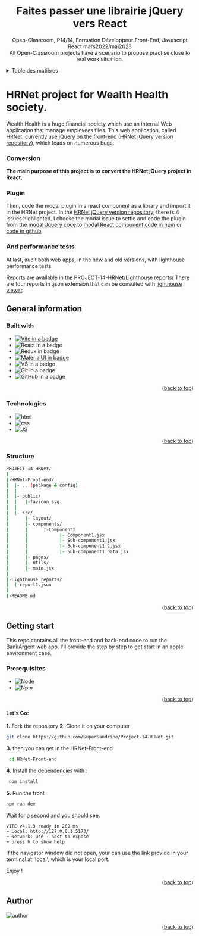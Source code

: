 <a name="readme-top"></a>
<div align="center">
  <h1 align="center">Faites passer une librairie jQuery vers React</h1>

  <p align="center">
    Open-Classroom, P14/14, Formation Développeur Front-End, Javascript React mars2022/mai2023
    <br />
    All Open-Classroom projects have a scenario to propose practise close to real work situation.
  </p>
</div>

<details>
  <summary>Table des matières</summary>
  <ol>
    <li><a href="# HRNet project for Wealth Health society">  HRNet project for Wealth Health society: scenario</a>
    <ul>
      <li><a href="#Conversion">Conversion/a></li>
      <li><a href="#Plugin">Plugin</a></li>
      <li><a href="#And performance tests">And performance tests</a></li>
    </ul></li>
    <li><a href="#General-information">General information</a>
    <ul>
        <li><a href="#Built-with">Built with</a></li>
        <li><a href="#Technologies">Technologies</a></li>
        <li><a href="#Structure">Structure</a></li>
      </ul></li>
      <li><a href="#Getting-start">Getting start</a>
      <ul>
        <li><a href="#Prerequisites">Prerequisites</a></li>
        <li><a href="#Database">Database</a></li>
        <li><a href="#Back-end">Back-end</a></li>
        <li><a href="#Front-end">Front-end</a></li>
      </ul></li>
      <li><a href="#Author">Author</a></li>
  </ol>
</details>

# HRNet project for Wealth Health society.

Wealth Health is a huge financial society which use an internal Web application that manage employees files.
This web application, called HRNet, currently use jQuery on the front-end ([HRNet jQuery version repository](https://github.com/OpenClassrooms-Student-Center/P12_Front-end)), which leads on numerous bugs.

### Conversion
**The main purpose of this project is to convert the HRNet jQuery project in React.**
### Plugin
Then, code the modal plugin in a react component as a library and import it in the HRNet project.
In the [HRNet jQuery version repository](https://github.com/OpenClassrooms-Student-Center/P12_Front-end), there is 4 issues highlighted, I choose the modal issue to settle and code the plugin from the [modal Jquery code](https://github.com/kylefox/jquery-modal) to [modal React component code in npm](https://www.npmjs.com/package/react-modal-tuv39) or [code in github](https://github.com/SuperSandrine/Project-14-HRNet-plugin/blob/main/README.md)

### And performance tests
At last, audit both web apps, in the new and old versions, with lighthouse performance tests.

Reports are available in the PROJECT-14-HRNet/Lighthouse reports/
There are four reports in .json extension that can be consulted with [lighthouse viewer](https://googlechrome.github.io/lighthouse/viewer/).

## General information

### Built with

- [![Vite in a badge][ViteBadge]](https://vitejs.dev/)
- ![React in a badge][ReactBadge]
- ![Redux in badge][ReduxBadge]
- [![MaterialUI in badge][MaterialUIBadge]](https://v4.mui.com/fr/getting-started/installation/)
- ![ VS in a badge][VisualStudioBadge]
- ![ Git in a badge][GitBadge]
- ![ GitHub in a badge][GitHubBadge]

<p align="right">(<a href="#readme-top">back to top</a>)</p>

### Technologies

- ![html][HtmlBadge]
- ![css][CssBadge]
- ![JS][JsBadge]
<p align="right">(<a href="#readme-top">back to top</a>)</p>

### Structure

```bash
PROJECT-14-HRNet/
|
|-HRNet-Front-end/
|  |- ...(package & config)
|  |
|  |- public/
|  |   |-favicon.svg
|  |
|  |- src/
|      |- layout/
|      |- components/
|      |      |-Component1
|      |            |- Component1.jsx
|      |            |- Sub-component1.jsx
|      |            |- Sub-component1.2.jsx
|      |            |- Sub-component1.data.jsx
|      |- pages/
|      |- utils/
|      |- main.jsx
|
|-Lighthouse reports/
|  |-report1.json
|
|-README.md 
```

<p align="right">(<a href="#readme-top">back to top</a>)</p>

## Getting start

This repo contains all the front-end and back-end code to run the BankArgent web app. 
I'll provide the step by step to get start in an apple environment case.


### Prerequisites

- ![Node][NodeBadge]
- ![Npm][NpmBadge]

<p align="right">(<a href="#readme-top">back to top</a>)</p> 

#### Let's Go:
**1.** Fork the repository
**2.** Clone it on your computer
```sh
git clone https://github.com/SuperSandrine/Project-14-HRNet.git
```

**3.** then you can get in the HRNet-Front-end
```sh
 cd HRNet-Front-end
```

**4.** Install the dependencies with :
```sh
 npm install
```

**5.** Run the front
```sh
npm run dev
```

Wait for a second and you should see:

```console
VITE v4.1.3 ready in 289 ms
➜ Local: http://127.0.0.1:5173/
➜ Network: use --host to expose
➜ press h to show help
```

If the navigator window did not open, your can use the link provide in your terminal at 'local', which is your local port.


Enjoy !

<p align="right">(<a href="#readme-top">back to top</a>)</p>

## Author

![author][MeBadge]

<p align="right">(<a href="#readme-top">back to top</a>)</p>

<!-- MARKDOWN LINKS & IMAGES -->

[MeBadge]: https://img.shields.io/badge/Author-Sandrine%20Mestas-blue?style=for-the-badge
[JsBadge]: https://img.shields.io/badge/Language-JavaScript-yellow
[CssBadge]: https://img.shields.io/badge/Language-css-blue
[HtmlBadge]: https://img.shields.io/badge/Language-html-orange
[ReactBadge]: https://img.shields.io/badge/Library-React-mediumaquamarine
[ReduxBadge]: https://img.shields.io/badge/Library-Redux-blueviolet
[MaterialUIBadge]: https://img.shields.io/badge/Library-MaterialUI-dodgerblue
[VisualStudioBadge]: https://img.shields.io/badge/IDE-VisualStudio-steelblue
[ViteBadge]: https://img.shields.io/badge/Frontend%20Tooling-Vite-orchid
[GitBadge]: https://img.shields.io/badge/Versionning-Git-orangered
[GitHubBadge]: https://img.shields.io/badge/Versionning-GitHub-black
[NodeBadge]: https://img.shields.io/badge/Node-v%2014.21.3-forestgreen
[NpmBadge]: https://img.shields.io/badge/Npm-v%206.14.18-firebrick

